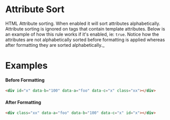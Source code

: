 # Attribute Sort

HTML Attribute sorting. When enabled it will sort attributes alphabetically. Attribute sorting is ignored on tags that contain
template attributes. Below is an example of how this rule works if it's enabled, ie: `true`. Notice how the attributes are not alphabetically sorted before formatting is applied whereas after formatting they are sorted alphabetically.\_

# Examples

#### Before Formatting

```html
<div id="x" data-b="100" data-a="foo" data-c="x" class="xx"></div>
```

#### After Formatting

```html
<div class="xx" data-a="foo" data-b="100" data-c="x" id="x"></div>
```

